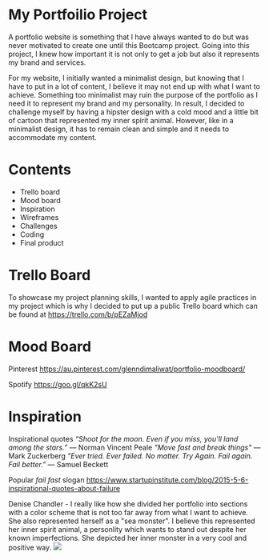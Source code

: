 # My Portfoilio Project
A portfolio website is something that I have always wanted to do but was never motivated to create one until this Bootcamp project. Going into this project, I knew how important it is not only to get a job but also it represents my brand and services.

For my website, I initially wanted a minimalist design, but knowing that I have to put in a lot of content, I believe it may not end up with what I want to achieve. Something too minimalist may ruin the purpose of the portfolio as I need it to represent my brand and my personality. In result, I decided to challenge myself by having a hipster design with a cold mood and a little bit of cartoon that represented my inner spirit animal. However, like in a minimalist design, it has to remain clean and simple and it needs to accommodate my content.

# Contents
- Trello board
- Mood board
- Inspiration
- Wireframes
- Challenges
- Coding
- Final product

# Trello Board
To showcase my project planning skills, I wanted to apply agile practices in my project which is why I decided to put up a public Trello board which can be found at https://trello.com/b/pEZaMjod

# Mood Board
Pinterest
https://au.pinterest.com/glenndimaliwat/portfolio-moodboard/

Spotify
https://goo.gl/qkK2sU


# Inspiration

Inspirational quotes
*“Shoot for the moon. Even if you miss, you'll land among the stars.”*
― Norman Vincent Peale
*"Move fast and break things"*
— Mark Zuckerberg
*"Ever tried. Ever failed. No matter. Try Again. Fail again. Fail better."*
— Samuel Beckett

Popular *fail fast* slogan
https://www.startupinstitute.com/blog/2015-5-6-inspirational-quotes-about-failure

Denise Chandler - I really like how she divided her portfolio into sections with a color scheme that is not too far away from what I want to achieve. She also represented herself as a "sea monster". I believe this represented her inner spirit animal, a personlity which wants to stand out despite her known imperfections. She depicted her inner monster in a very cool and positive way.
![](http://www.glenndimaliwat.com/assets/img/inspiration/denisechandler.png)

